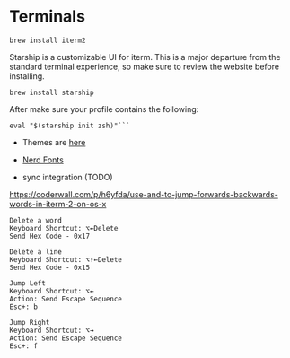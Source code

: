 # Terminals

```shell
brew install iterm2
```

Starship is a customizable UI for iterm. This is a major departure from the standard terminal experience, so make sure to review the website before installing.

```shell
brew install starship
```

After make sure your profile contains the following:

````shell
eval "$(starship init zsh)"```
````

- Themes are [here](http://iterm2colorschemes.com/)

- [Nerd Fonts](https://medium.com/the-code-review/nerd-fonts-how-to-install-configure-and-remove-programming-fonts-on-a-mac-178833b9daf3)

- sync integration (TODO)

https://coderwall.com/p/h6yfda/use-and-to-jump-forwards-backwards-words-in-iterm-2-on-os-x

```shell
Delete a word
Keyboard Shortcut: ⌥←Delete
Send Hex Code - 0x17
```

```shell
Delete a line
Keyboard Shortcut: ⌥↑←Delete
Send Hex Code - 0x15
```

```shell
Jump Left
Keyboard Shortcut: ⌥←
Action: Send Escape Sequence
Esc+: b
```

```shell
Jump Right
Keyboard Shortcut: ⌥→
Action: Send Escape Sequence
Esc+: f
```
